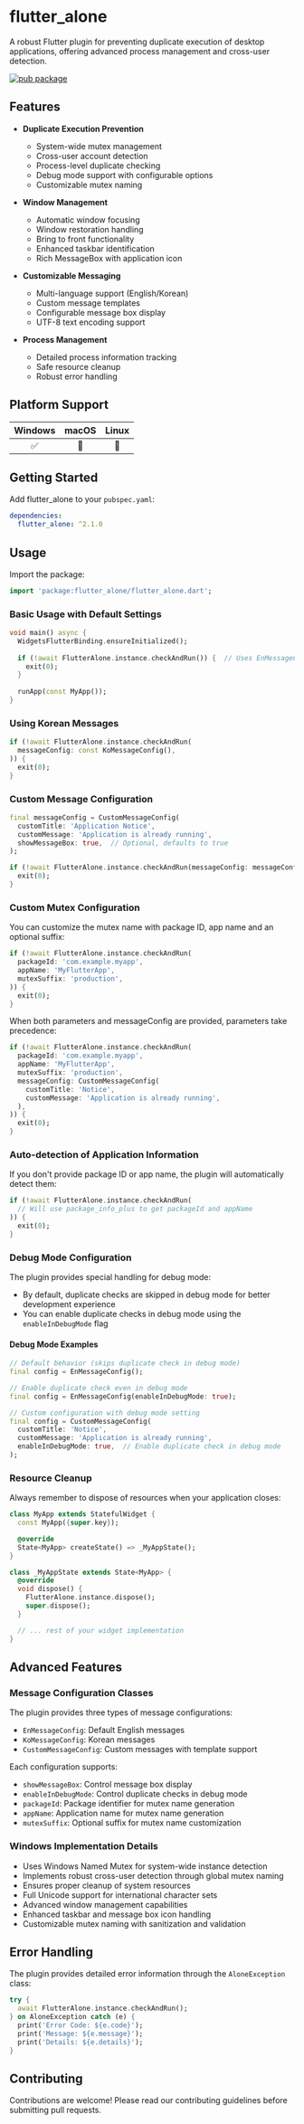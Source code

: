 
# flutter_alone

A robust Flutter plugin for preventing duplicate execution of desktop applications, offering advanced process management and cross-user detection.

[![pub package](https://img.shields.io/pub/v/flutter_alone.svg)](https://pub.dev/packages/flutter_alone)

## Features

- **Duplicate Execution Prevention**
  - System-wide mutex management
  - Cross-user account detection
  - Process-level duplicate checking
  - Debug mode support with configurable options
  - Customizable mutex naming

- **Window Management**
  - Automatic window focusing
  - Window restoration handling
  - Bring to front functionality
  - Enhanced taskbar identification
  - Rich MessageBox with application icon

- **Customizable Messaging**
  - Multi-language support (English/Korean)
  - Custom message templates
  - Configurable message box display
  - UTF-8 text encoding support

- **Process Management**
  - Detailed process information tracking
  - Safe resource cleanup
  - Robust error handling

## Platform Support

| Windows | macOS | Linux |
|:-------:|:-----:|:-----:|
|    ✅    |   🚧   |   🚧   |

## Getting Started

Add flutter_alone to your `pubspec.yaml`:

```yaml
dependencies:
  flutter_alone: ^2.1.0
```

## Usage

Import the package:
```dart
import 'package:flutter_alone/flutter_alone.dart';
```

### Basic Usage with Default Settings
```dart
void main() async {
  WidgetsFlutterBinding.ensureInitialized();
  
  if (!await FlutterAlone.instance.checkAndRun()) {  // Uses EnMessageConfig by default
    exit(0);
  }
  
  runApp(const MyApp());
}
```

### Using Korean Messages
```dart
if (!await FlutterAlone.instance.checkAndRun(
  messageConfig: const KoMessageConfig(),
)) {
  exit(0);
}
```

### Custom Message Configuration
```dart
final messageConfig = CustomMessageConfig(
  customTitle: 'Application Notice',
  customMessage: 'Application is already running',
  showMessageBox: true,  // Optional, defaults to true
);

if (!await FlutterAlone.instance.checkAndRun(messageConfig: messageConfig)) {
  exit(0);
}
```

### Custom Mutex Configuration

You can customize the mutex name with package ID, app name and an optional suffix:

```dart
if (!await FlutterAlone.instance.checkAndRun(
  packageId: 'com.example.myapp',
  appName: 'MyFlutterApp',
  mutexSuffix: 'production',
)) {
  exit(0);
}
```

When both parameters and messageConfig are provided, parameters take precedence:

```dart
if (!await FlutterAlone.instance.checkAndRun(
  packageId: 'com.example.myapp',
  appName: 'MyFlutterApp',
  mutexSuffix: 'production',
  messageConfig: CustomMessageConfig(
    customTitle: 'Notice',
    customMessage: 'Application is already running',
  ),
)) {
  exit(0);
}
```

### Auto-detection of Application Information

If you don't provide package ID or app name, the plugin will automatically detect them:

```dart
if (!await FlutterAlone.instance.checkAndRun(
  // Will use package_info_plus to get packageId and appName
)) {
  exit(0);
}
```

### Debug Mode Configuration

The plugin provides special handling for debug mode:

- By default, duplicate checks are skipped in debug mode for better development experience
- You can enable duplicate checks in debug mode using the `enableInDebugMode` flag

#### Debug Mode Examples

```dart
// Default behavior (skips duplicate check in debug mode)
final config = EnMessageConfig();

// Enable duplicate check even in debug mode
final config = EnMessageConfig(enableInDebugMode: true);

// Custom configuration with debug mode setting
final config = CustomMessageConfig(
  customTitle: 'Notice',
  customMessage: 'Application is already running',
  enableInDebugMode: true,  // Enable duplicate check in debug mode
);
```

### Resource Cleanup
Always remember to dispose of resources when your application closes:
```dart
class MyApp extends StatefulWidget {
  const MyApp({super.key});

  @override
  State<MyApp> createState() => _MyAppState();
}

class _MyAppState extends State<MyApp> {
  @override
  void dispose() {
    FlutterAlone.instance.dispose();
    super.dispose();
  }

  // ... rest of your widget implementation
}
```

## Advanced Features

### Message Configuration Classes
The plugin provides three types of message configurations:
- `EnMessageConfig`: Default English messages
- `KoMessageConfig`: Korean messages
- `CustomMessageConfig`: Custom messages with template support

Each configuration supports:
- `showMessageBox`: Control message box display
- `enableInDebugMode`: Control duplicate checks in debug mode
- `packageId`: Package identifier for mutex name generation
- `appName`: Application name for mutex name generation
- `mutexSuffix`: Optional suffix for mutex name customization

### Windows Implementation Details
- Uses Windows Named Mutex for system-wide instance detection
- Implements robust cross-user detection through global mutex naming
- Ensures proper cleanup of system resources
- Full Unicode support for international character sets
- Advanced window management capabilities
- Enhanced taskbar and message box icon handling
- Customizable mutex naming with sanitization and validation

## Error Handling

The plugin provides detailed error information through the `AloneException` class:
```dart
try {
  await FlutterAlone.instance.checkAndRun();
} on AloneException catch (e) {
  print('Error Code: ${e.code}');
  print('Message: ${e.message}');
  print('Details: ${e.details}');
}
```

## Contributing

Contributions are welcome! Please read our contributing guidelines before submitting pull requests.